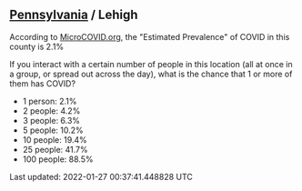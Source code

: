 
## [Pennsylvania](/united-states/pennsylvania) / Lehigh

According to [MicroCOVID.org](http://microcovid.org),
the "Estimated Prevalence" of COVID in this county is 2.1%

If you interact with a certain number of people in this location
(all at once in a group, or spread out across the day), what is the chance that
1 or more of them has COVID?

- 1 person: 2.1%
- 2 people: 4.2%
- 3 people: 6.3%
- 5 people: 10.2%
- 10 people: 19.4%
- 25 people: 41.7%
- 100 people: 88.5%

Last updated: 2022-01-27 00:37:41.448828 UTC
